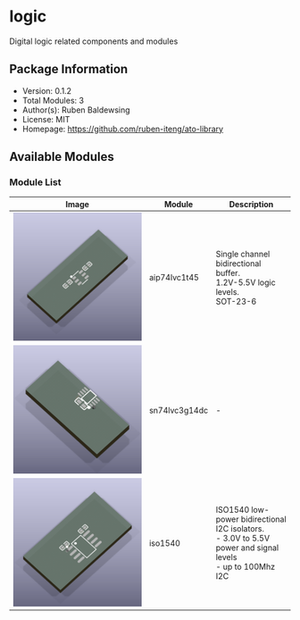 # logic

Digital logic related components and modules

## Package Information

- Version: 0.1.2
- Total Modules: 3
- Author(s): Ruben Baldewsing
- License: MIT
- Homepage: https://github.com/ruben-iteng/ato-library

## Available Modules

### Module List

| Image | Module | Description |
|-------|--------|-------------|
|![aip74lvc1t45](https://github.com/ruben-iteng/ato-library/raw/main/packages/logic/assets/aip74lvc1t45.png)| aip74lvc1t45 | Single channel bidirectional buffer.<br>    1.2V-5.5V logic levels.<br>    SOT-23-6 |
|![sn74lvc3g14dc](https://github.com/ruben-iteng/ato-library/raw/main/packages/logic/assets/sn74lvc3g14dc.png)| sn74lvc3g14dc | - |
|![iso1540](https://github.com/ruben-iteng/ato-library/raw/main/packages/logic/assets/iso1540.png)| iso1540 | ISO1540 low-power bidirectional I2C isolators.<br>    - 3.0V to 5.5V power and signal levels<br>    - up to 100Mhz I2C |
